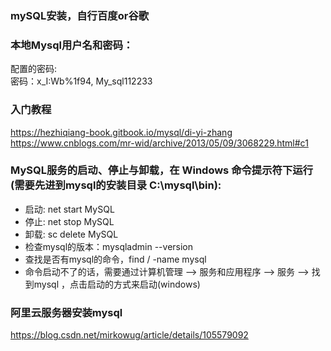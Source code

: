 ### mySQL安装，自行百度or谷歌

### 本地Mysql用户名和密码：
配置的密码:  
密码：x_I:Wb%1f94,
My_sql112233

### 入门教程
https://hezhiqiang-book.gitbook.io/mysql/di-yi-zhang
https://www.cnblogs.com/mr-wid/archive/2013/05/09/3068229.html#c1

### MySQL服务的启动、停止与卸载，在 Windows 命令提示符下运行(需要先进到mysql的安装目录  C:\mysql\bin):
- 启动: net start MySQL
- 停止: net stop MySQL
- 卸载: sc delete MySQL
- 检查mysql的版本：mysqladmin --version
- 查找是否有mysql的命令，find / -name mysql
- 命令启动不了的话，需要通过计算机管理 --> 服务和应用程序 --> 服务 --> 找到mysql ，点击启动的方式来启动(windows)


### 阿里云服务器安装mysql
https://blog.csdn.net/mirkowug/article/details/105579092
